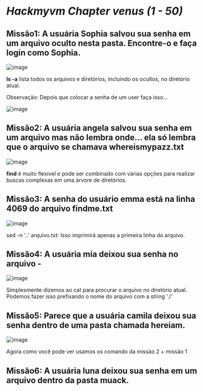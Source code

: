 # ***Hackmyvm Chapter venus (1 - 50)***

## Missão1: A usuária Sophia salvou sua senha em um arquivo oculto nesta pasta. Encontre-o e faça login como Sophia.

![image](https://github.com/Paulo23k/Paulo3k-hackmyvm-venus-1-50/assets/143550827/026e9cd6-f70f-44b4-af54-350e1d004079)

**ls -a** lista todos os arquivos e diretórios, incluindo os ocultos, no diretório atual.

Observação: Depois que colocar a senha de um user faça isso...

![image](https://github.com/Paulo23k/Paulo3k-hackmyvm-venus-1-50/assets/143550827/9c95ce13-da10-4589-9d6d-81efcbf3946a)

## Missão2: A usuária angela salvou sua senha em um arquivo mas não lembra onde… ela só lembra que o arquivo se chamava whereismypazz.txt

![image](https://github.com/Paulo23k/Paulo3k-hackmyvm-venus-1-50/assets/143550827/d3631999-8403-43e1-a749-e72244406467)

**find** é muito flexível e pode ser combinado com várias opções para realizar buscas complexas em uma árvore de diretórios.

## Missão3: A senha do usuário emma está na linha 4069 do arquivo findme.txt

![image](https://github.com/Paulo23k/Paulo3k-hackmyvm-venus-1-50/assets/143550827/d3940b1a-9e38-4290-9847-b46be18fcb2d)

sed -n '..' arquivo.txt: Isso imprimirá apenas a primeira linha do arquivo.

## Missão4: A usuária mia deixou sua senha no arquivo - 

![image](https://github.com/Paulo23k/Paulo3k-hackmyvm-venus-1-50/assets/143550827/2e2476f3-b299-417e-8306-07b6d126745a)

Simplesmente dizemos ao cat para procurar o arquivo no diretório atual. Podemos fazer isso prefixando o nome do arquivo com a string './'

## Missão5: Parece que a usuária camila deixou sua senha dentro de uma pasta chamada hereiam.

![image](https://github.com/Paulo23k/Paulo3k-hackmyvm-venus-1-50/assets/143550827/e58f0d9a-41ef-4661-be31-07acbf5fa29a)

Agora como você pode ver usamos os comando da missão 2 + missão 1

## Missão6: A usuária luna deixou sua senha em um arquivo dentro da pasta muack.










